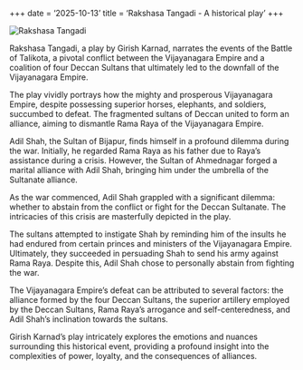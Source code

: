 +++
date = ‘2025-10-13’
title = ‘Rakshasa Tangadi - A historical play’ 
+++

![Rakshasa Tangadi](/static/images/Rakshasa-Tangadi.jpeg)

Rakshasa Tangadi, a play by Girish Karnad, narrates the events of the Battle of Talikota, a pivotal conflict between the Vijayanagara Empire and a coalition of four Deccan Sultans that ultimately led to the downfall of the Vijayanagara Empire.

The play vividly portrays how the mighty and prosperous Vijayanagara Empire, despite possessing superior horses, elephants, and soldiers, succumbed to defeat. The fragmented sultans of Deccan united to form an alliance, aiming to dismantle Rama Raya of the Vijayanagara Empire.

Adil Shah, the Sultan of Bijapur, finds himself in a profound dilemma during the war. Initially, he regarded Rama Raya as his father due to Raya’s assistance during a crisis. However, the Sultan of Ahmednagar forged a marital alliance with Adil Shah, bringing him under the umbrella of the Sultanate alliance.

As the war commenced, Adil Shah grappled with a significant dilemma: whether to abstain from the conflict or fight for the Deccan Sultanate. The intricacies of this crisis are masterfully depicted in the play. 

The sultans attempted to instigate Shah by reminding him of the insults he had endured from certain princes and ministers of the Vijayanagara Empire. Ultimately, they succeeded in persuading Shah to send his army against Rama Raya. Despite this, Adil Shah chose to personally abstain from fighting the war.

The Vijayanagara Empire’s defeat can be attributed to several factors: the alliance formed by the four Deccan Sultans, the superior artillery employed by the Deccan Sultans, Rama Raya’s arrogance and self-centeredness, and Adil Shah’s inclination towards the sultans.

Girish Karnad’s play intricately explores the emotions and nuances surrounding this historical event, providing a profound insight into the complexities of power, loyalty, and the consequences of alliances.
